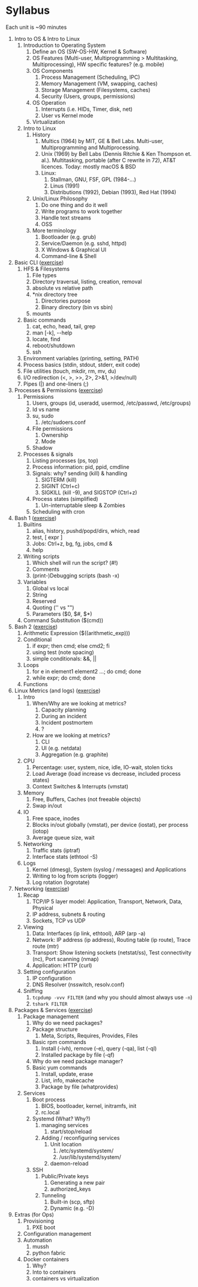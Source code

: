 # Syllabus
Each unit is ~90 minutes

1. Intro to OS & Intro to Linux
    1. Introduction to Operating System
        1. Define an OS (SW-OS-HW, Kernel & Software)
        2. OS Features (Multi-user, Multiprogramming > Multitasking, Multiprocessing), HW specific features? (e.g. mobile)
        3. OS Components
            1. Process Management (Scheduling, IPC)
            2. Memory Management (VM, swapping, caches)
            3. Storage Management (Filesystems, caches)
            4. Security (Users, groups, permissions)
        4. OS Operation
            1. Interrupts (i.e. HIDs, Timer, disk, net)
            2. User vs Kernel mode
        5. Virtualization
    2. Intro to Linux
        1. History
            1. Multics (1964) by MIT, GE & Bell Labs. Multi-user, Multiprogramming and Multiprocessing. 
            2. Unix (1969) by Bell Labs (Dennis Ritchie & Ken Thompson et. al.). Multitasking, portable (after C rewrite in 72), AT&T licences. Today: mostly macOS & BSD
            3. Linux:
                1. Stallman, GNU, FSF, GPL (1984-...)
                2. Linus (1991)
                3. Distributions (1992), Debian (1993), Red Hat (1994)
        2. Unix/Linux Philosophy
            1. Do one thing and do it well
            2. Write programs to work together
            3. Handle text streams
            4. OSS
        3. More terminology
            1. Bootloader (e.g. grub)
            2. Service/Daemon (e.g. sshd, httpd)
            3. X Windows & Graphical UI
            4. Command-line & Shell
2. Basic CLI ([exercise](exercises/cli.md))
    1. HFS & Filesystems
        1. File types
        2. Directory traversal, listing, creation, removal
        3. absolute vs relative path
        4. *nix directory tree
            1. Directories purpose
            2. Binary directory (bin vs sbin)
        5. mounts
    2. Basic commands
        1. cat, echo, head, tail, grep
        2. man \[-k\], --help
        3. locate, find
        4. reboot/shutdown
        5. ssh
    3. Environment variables (printing, setting, PATH)
    4. Process basics (stdin, stdout, stderr, exit code)
    5. File utilities (touch, mkdir, rm, mv, du)
    6. I/O redirection (<, >, >>, 2>, 2>&1, >/dev/null)
    7. Pipes (|) and one-liners (;)
3. Processes & Permissions ([exercise](exercises/proc_perm.md))
    1. Permissions
        1. Users, groups (id, useradd, usermod, /etc/passwd, /etc/groups)
        2. Id vs name
        3. su, sudo
            1. /etc/sudoers.conf
        4. File permissions
            1. Ownership
            2. Mode
        5. Shadow
    2. Processes & signals
        1. Listing processes (ps, top)
        2. Process information: pid, ppid, cmdline
        4. Signals: why? sending (kill) & handling
            1. SIGTERM (kill)
            2. SIGINT (Ctrl+c)
            3. SIGKILL (kill -9), and SIGSTOP (Ctrl+z)
        3. Process states (simplified)
            1. Un-interruptable sleep & Zombies
        4. Scheduling with cron
4. Bash 1 ([exercise](exercises/bash_1.md))
    1. Builtins
        1. alias, history, pushd/popd/dirs, which, read
        2. test, \[ expr \]
        3. Jobs: Ctrl+z, bg, fg, jobs, cmd &
        4. help    
    2. Writing scripts
        1. Which shell will run the script? (#!)
        2. Comments
        3. (print-)Debugging scripts (bash -x)
    3. Variables
        1. Global vs local
        2. String
        3. Reserved
        4. Quoting ('' vs "")
        5. Parameters ($0, $#, $*)
    4. Command Substitution ($(cmd))
5. Bash 2 ([exercise](exercises/bash_2.md))
    1. Arithmetic Expression ($((arithmetic_exp)))
    2. Conditional
        1. if expr; then cmd; else cmd2; fi
        2. using test (note spacing)
        3. simple conditionals: &&, ||
    3. Loops
        1. for e in element1 element2 ...; do cmd; done
        2. while expr; do cmd; done
    4. Functions
6. Linux Metrics (and logs) ([exercise](exercises/metrics.md))
    1. Intro
        1. When/Why are we looking at metrics?
            1. Capacity planning
            2. During an incident
            3. Incident postmortem
            4. ?
        2. How are we looking at metrics?
            1. CLI
            2. UI (e.g. netdata) 
            3. Aggregation (e.g. graphite)
    2. CPU
        1. Percentage: user, system, nice, idle, IO-wait, stolen ticks
        2. Load Average (load increase vs decrease, included process states)
        3. Context Switches & Interrupts (vmstat)
    3. Memory
        1. Free, Buffers, Caches (not freeable objects)
        2. Swap in/out
    4. IO
        1. Free space, inodes
        2. Blocks in/out globally (vmstat), per device (iostat), per process (iotop)
        3. Average queue size, wait
    5. Networking
        1. Traffic stats (iptraf)
        2. Interface stats (ethtool -S)
    6. Logs
        1. Kernel (dmesg), System (syslog / messages) and Applications
        2. Writing to log from scripts (logger)
        3. Log rotation (logrotate)
7. Networking ([exercise](exercises/network.md))
    1. Recap
        1. TCP/IP 5 layer model: Application, Transport, Network, Data, Physical
        2. IP address, subnets & routing
        3. Sockets, TCP vs UDP 
    2. Viewing
        1. Data: Interfaces (ip link, ethtool), ARP (arp -a)
        2. Network: IP address (ip address), Routing table (ip route), Trace route (mtr) 
        3. Transport: Show listening sockets (netstat/ss), Test connectivity (nc), Port scanning (nmap)
        4. Application: HTTP (curl)
    3. Setting configuration
        1. IP configuration
        2. DNS Resolver (nsswitch, resolv.conf)
    4. Sniffing
        1. `tcpdump -vvv FILTER` (and why you should almost always use `-n`)
        2. `tshark FILTER`
8. Packages & Services ([exercise](exercises/packages_services.md))
    1. Package management
        1. Why do we need packages?
        2. Package structure
            1. Meta, Scripts, Requires, Provides, Files
        3. Basic rpm commands
            1. Install (-ivh), remove (-e), query (-qa), list (-ql)
            2. Installed package by file (-qf)
        4. Why do we need package manager?
        5. Basic yum commands
            1. Install, update, erase
            2. List, info, makecache
            3. Package by file (whatprovides)
    2. Services
        1. Boot process
            1. BIOS, bootloader, kernel, initramfs, init
            2. rc.local
        2. Systemd (What? Why?)
            1. managing services
                1. start/stop/reload
            2. Adding / reconfiguring services
                1. Unit location
                    1. /etc/systemd/system/
                    2. /usr/lib/systemd/system/
                2. daemon-reload
        3. SSH
            1. Public/Private keys
                1. Generating a new pair
                2. authorized_keys
            2. Tunneling
                1. Built-in (scp, sftp)
                2. Dynamic (e.g. -D)
9. Extras (for Ops)
    1. Provisioning
        1. PXE boot
    2. Configuration management
    3. Automation
        1. mussh
        2. python fabric
    4. Docker containers
        1. Why?
        2. Into to containers
        3. containers vs virtualization